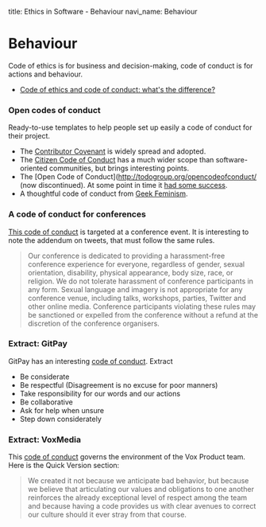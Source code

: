 title: Ethics in Software - Behaviour
navi_name: Behaviour

# Behaviour


Code of ethics is for business and decision-making, code of conduct is for actions and behaviour.

* [Code of ethics and code of conduct: what's the difference?](https://www.whistleblowersecurity.com/blog/code-of-ethics-and-code-of-conduct-whats-the-difference)


### Open codes of conduct

Ready-to-use templates to help people set up easily a code of conduct for their project.

* The [Contributor Covenant](http://contributor-covenant.org/) is widely spread and adopted.
* The [Citizen Code of Conduct](http://citizencodeofconduct.org/) has a much wider scope than  software-oriented communities, but brings interesting points.
* The [Open Code of Conduct](http://todogroup.org/opencodeofconduct/ (now discontinued). At some point in time it [had some success](https://github.com/blog/2039-adopting-the-open-code-of-conduct).
* A thoughtful code of conduct from [Geek Feminism](http://geekfeminism.org/about/code-of-conduct/).

### A code of conduct for conferences

[This code of conduct](https://github.com/confcodeofconduct/confcodeofconduct.com) is targeted at a conference event. It is interesting to note the addendum on tweets, that must follow the same rules.

> Our conference is dedicated to providing a harassment-free conference experience for everyone, regardless of gender, sexual orientation, disability, physical appearance, body size, race, or religion. We do not tolerate harassment of conference participants in any form. Sexual language and imagery is not appropriate for any conference venue, including talks, workshops, parties, Twitter and other online media. Conference participants violating these rules may be sanctioned or expelled from the conference without a refund at the discretion of the conference organisers.

### Extract: GitPay

GitPay has an interesting [code of conduct](https://github.com/gitpay/code-of-conduct). Extract

* Be considerate
* Be respectful (Disagreement is no excuse for poor manners)
* Take responsibility for our words and our actions
* Be collaborative
* Ask for help when unsure
* Step down considerately

### Extract: VoxMedia

This [code of conduct](http://code-of-conduct.voxmedia.com/) governs the environment of the Vox Product team. Here is the Quick Version section:

> We created it not because we anticipate bad behavior, but because we believe that articulating our values and obligations to one another reinforces the already exceptional level of respect among the team and because having a code provides us with clear avenues to correct our culture should it ever stray from that course.
